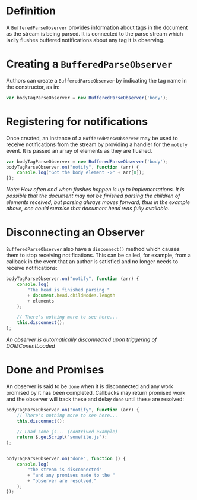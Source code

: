 Definition
====
A `BufferedParseObserver` provides information about tags in the document as the stream is being parsed. It is connected to the parse stream which lazily flushes buffered notifications about any tag it is observing.

Creating a `BufferedParseObserver`
====
Authors can create a `BufferedParseObserver` by indicating the tag name in the constructor, as in: 

```js
var bodyTagParseObserver = new BufferedParseObserver('body');
```

Registering for notifications
====
Once created, an instance of a `BufferedParseObserver` may be used to receive notifications from the stream by providing a handler for the `notify` event.  It is passed an array of elements as they are flushed.

```js
var bodyTagParseObserver = new BufferedParseObserver('body');
bodyTagParseObserver.on("notify", function (arr) { 
    console.log("Got the body element ->" + arr[0]); 
});
```
*Note: How often and when flushes happen is up to implementations. It is possible that the document may not be finished parsing the children of elements received, but parsing always moves forward, thus in the example above, one could surmise that document.head was fully available.*

Disconnecting an Observer
====
`BufferedParseObserver`  also have a `disconnect()` method which causes them to stop receiving notifications. This can be called, for example, from a callback in the event that an author is satisfied and no longer needs to receive notifications:

```js
bodyTagParseObserver.on("notify", function (arr) { 
    console.log(
        "The head is finished parsing " 
        + document.head.childNodes.length
        + elements
    ); 

    // There's nothing more to see here...
    this.disconnect();
);
```
*An observer is automatically disconnected upon triggering of DOMConentLoaded*

Done and Promises
=====
An observer is said to be `done` when it is disconnected and any work promised by it has been completed. Callbacks may return promised work and the observer will track these and delay `done` until these are resolved: 

```js
bodyTagParseObserver.on("notify", function (arr) { 
    // There's nothing more to see here...
    this.disconnect();

    // Load some js... (contrived example)
    return $.getScript("somefile.js");
);


bodyTagParseObserver.on("done", function () {
    console.log(
        "the stream is disconnected"
        + "and any promises made to the "
        + "observer are resolved."
    );
});
```